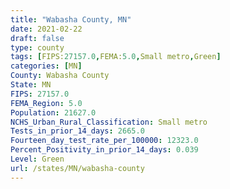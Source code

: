 ```yaml
---
title: "Wabasha County, MN"
date: 2021-02-22
draft: false
type: county
tags: [FIPS:27157.0,FEMA:5.0,Small metro,Green]
categories: [MN]
County: Wabasha County
State: MN
FIPS: 27157.0
FEMA_Region: 5.0
Population: 21627.0
NCHS_Urban_Rural_Classification: Small metro
Tests_in_prior_14_days: 2665.0
Fourteen_day_test_rate_per_100000: 12323.0
Percent_Positivity_in_prior_14_days: 0.039
Level: Green
url: /states/MN/wabasha-county
---
```



